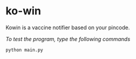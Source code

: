# ko-win

Kowin is a vaccine notifier based on your pincode.

*To test the program, type the following commands*

`python main.py`
